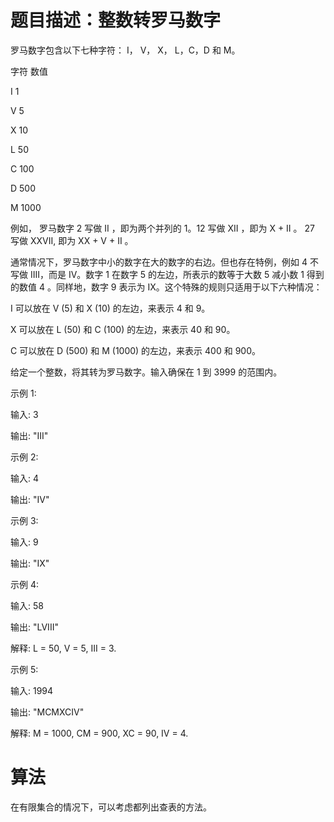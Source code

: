 # 题目描述：整数转罗马数字

罗马数字包含以下七种字符： I， V， X， L，C，D 和 M。

字符          数值

I             1

V             5

X             10

L             50

C             100

D             500

M             1000

例如， 罗马数字 2 写做 II ，即为两个并列的 1。12 写做 XII ，即为 X + II 。 27 写做  XXVII, 即为 XX + V + II 。

通常情况下，罗马数字中小的数字在大的数字的右边。但也存在特例，例如 4 不写做 IIII，而是 IV。数字 1 在数字 5 的左边，所表示的数等于大数 5 减小数 1 得到的数值 4 。同样地，数字 9 表示为 IX。这个特殊的规则只适用于以下六种情况：


I 可以放在 V (5) 和 X (10) 的左边，来表示 4 和 9。

X 可以放在 L (50) 和 C (100) 的左边，来表示 40 和 90。 

C 可以放在 D (500) 和 M (1000) 的左边，来表示 400 和 900。

给定一个整数，将其转为罗马数字。输入确保在 1 到 3999 的范围内。



示例 1:



输入: 3

输出: "III"

示例 2:



输入: 4

输出: "IV"

示例 3:



输入: 9

输出: "IX"

示例 4:



输入: 58

输出: "LVIII"

解释: L = 50, V = 5, III = 3.

示例 5:



输入: 1994

输出: "MCMXCIV"

解释: M = 1000, CM = 900, XC = 90, IV = 4.

# 算法
在有限集合的情况下，可以考虑都列出查表的方法。

